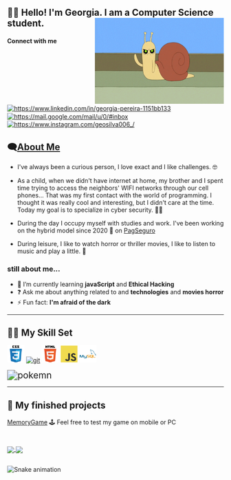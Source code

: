 ## 	  👨‍💻 Hello! I'm Georgia. I am a Computer Science student.  					<img src ="caracol.gif" align="right" width="300vw" height="200vw" > ##

####         Connect with me ####

<a href="https://www.linkedin.com/in/georgia-pereira-1151bb133" target="blank"><img align="center" src="https://cdn-icons-png.flaticon.com/512/3128/3128329.png" alt="https://www.linkedin.com/in/georgia-pereira-1151bb133" height="30" width="40" /></a><a href="https://mail.google.com/mail/u/0/#inbox" target="blank"><img align="center" src="https://cdn-icons-png.flaticon.com/512/324/324123.png" alt="https://mail.google.com/mail/u/0/#inbox" height="30" width="40" /></a> <a href="https://www.instagram.com/geosilva006_/" target="blank"><img align="center" src="https://cdn-icons-png.flaticon.com/512/408/408707.png" alt="https://www.instagram.com/geosilva006_/" height="30" width="40" /></a>

## 🗨[About Me](https://georgiapereira039.github.io/GeorgiaPereira039/)  ##

- I've always been a curious person, I love exact and I like challenges. 🤓
- As a child, when we didn't have internet at home, my brother and I spent time trying to access the neighbors' WIFI networks through our cell phones... That was my first contact with the world of programming. I thought it was really cool and interesting, but I didn't care at the time. Today my goal is to specialize in cyber security. 🐱‍💻

- During the day I occupy myself with studies and work. I've been working on the hybrid model since 2020 🚀 on [PagSeguro](https://pagseguro.uol.com.br/#rmcl)

- During leisure, I like to watch horror or thriller movies, I like to listen to music and play a little. 👻

### still about me... ###

- 🌱 I’m currently learning **javaScript** and **Ethical Hacking**
- ❓ Ask me about anything related to and **technologies** and **movies horror**
- ⚡ Fun fact: **I'm afraid of the dark**


_____________________________________________________________________________________________________________________________________________________________________________________________________________________________________________________________________________________________________________________________________________________________________



## 🐱‍🐉 My Skill Set

<p align="left"> <a href="https://www.w3schools.com/css/" target="_blank" rel="noreferrer"> <img src="https://raw.githubusercontent.com/devicons/devicon/master/icons/css3/css3-original-wordmark.svg" alt="css3" width="40" height="40"/></a>
    <a href="https://git-scm.com/" target="_blank" rel="noreferrer"> <img src="https://www.vectorlogo.zone/logos/git-scm/git-scm-icon.svg" alt="git" width="40" height="40"/></a>
    <a href="https://www.w3.org/html/" target="_blank" rel="noreferrer"><img src="https://raw.githubusercontent.com/devicons/devicon/master/icons/html5/html5-original-wordmark.svg" alt="html5" width="40" height="40"/></a>
    <a href="https://developer.mozilla.org/en-US/docs/Web/JavaScript" target="_blank" rel="noreferrer"> <img src="https://raw.githubusercontent.com/devicons/devicon/master/icons/javascript/javascript-original.svg" alt="javascript" width="40" height="40"/></a>
    <a href="https://www.mysql.com/" target="_blank" rel="noreferrer"> <img src="https://raw.githubusercontent.com/devicons/devicon/master/icons/mysql/mysql-original-wordmark.svg" alt="mysql" width="40" height="40"/> </a> 

</p><img src="https://www.imagensanimadas.com/data/media/1446/pokemon-imagem-animada-0098.gif" alt="pokemn" align="center" style="zoom:150%;" />

_____________________________________________________________________________________________________________________________________________________________________________________________________________________________________________________________________________________________________________________________________________________________________



## 👾 My finished projects ## 
[MemoryGame](https://georgiapereira039.github.io/MemoriaGame/jogo.html) 🕹 Feel free to test my game on mobile or PC



# #
<a href="https://github.com/GeorgiaPereira039/GeorgiaPereira039">
  <img align="center" src="https://github-readme-stats.vercel.app/api?username=GeorgiaPereira039&show_icons=true&theme=tokyonight&border_radius=30" />
</a>
<a href="https://github.com/GeorgiaPereira039/GeorgiaPereira039">
  <img align="center" src="https://github-readme-stats.vercel.app/api/top-langs/?username=GeorgiaPereira039&show_icons=true&theme=tokyonight&border_radius=30&layout=compact"/></a>

  ##  #
  
  ![Snake animation](https://github.com/GeorgiaPereira039/GeorgiaPereira039/blob/output/github-contribution-grid-snake.svg)

